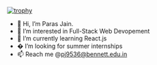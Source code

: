 [![trophy](https://github-profile-trophy.vercel.app/?Paras-bennett=ryo-ma)](https://github.com/ryo-ma/github-profile-trophy)

- 👋 Hi, I’m Paras Jain.
- 👀 I’m interested in Full-Stack Web Devopement
- 🌱 I’m currently learning React.js
- � I’m looking for summer internships
- 📫 Reach me @pj9536@bennett.edu.in

<!---
Paras-bennett/Paras-bennett is a ✨ special ✨ repository because its `README.md` (this file) appears on your GitHub profile.
You can click the Preview link to take a look at your changes.
--->
